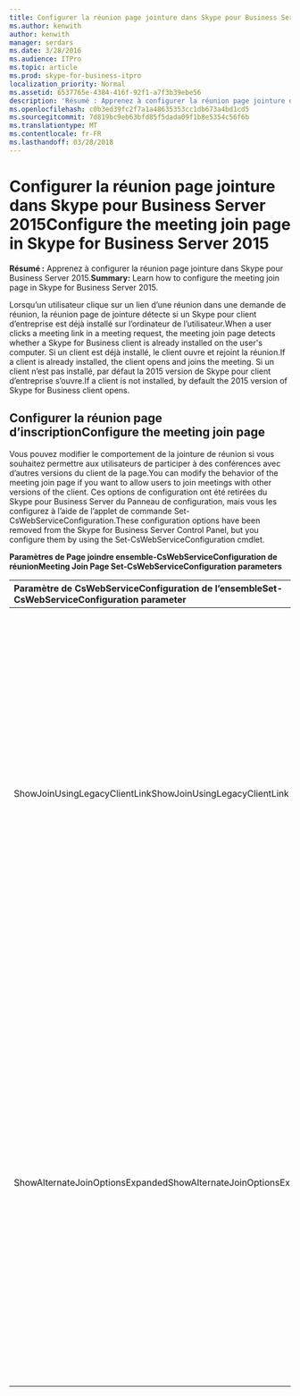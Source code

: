 ```yaml
---
title: Configurer la réunion page jointure dans Skype pour Business Server 2015
ms.author: kenwith
author: kenwith
manager: serdars
ms.date: 3/28/2016
ms.audience: ITPro
ms.topic: article
ms.prod: skype-for-business-itpro
localization_priority: Normal
ms.assetid: 6537765e-4384-416f-92f1-a7f3b39ebe56
description: 'Résumé : Apprenez à configurer la réunion page jointure dans Skype pour Business Server 2015.'
ms.openlocfilehash: c0b3ed39fc2f7a1a48635353cc1db673a4bd1cd5
ms.sourcegitcommit: 7d819bc9eb63bfd85f5dada09f1b8e5354c56f6b
ms.translationtype: MT
ms.contentlocale: fr-FR
ms.lasthandoff: 03/28/2018
---
```

# <a name="configure-the-meeting-join-page-in-skype-for-business-server-2015"></a><span data-ttu-id="cb853-103">Configurer la réunion page jointure dans Skype pour Business Server 2015</span><span class="sxs-lookup"><span data-stu-id="cb853-103">Configure the meeting join page in Skype for Business Server 2015</span></span>
 
<span data-ttu-id="cb853-104">**Résumé :** Apprenez à configurer la réunion page jointure dans Skype pour Business Server 2015.</span><span class="sxs-lookup"><span data-stu-id="cb853-104">**Summary:** Learn how to configure the meeting join page in Skype for Business Server 2015.</span></span>
  
<span data-ttu-id="cb853-105">Lorsqu’un utilisateur clique sur un lien d’une réunion dans une demande de réunion, la réunion page de jointure détecte si un Skype pour client d’entreprise est déjà installé sur l’ordinateur de l’utilisateur.</span><span class="sxs-lookup"><span data-stu-id="cb853-105">When a user clicks a meeting link in a meeting request, the meeting join page detects whether a Skype for Business client is already installed on the user's computer.</span></span> <span data-ttu-id="cb853-106">Si un client est déjà installé, le client ouvre et rejoint la réunion.</span><span class="sxs-lookup"><span data-stu-id="cb853-106">If a client is already installed, the client opens and joins the meeting.</span></span> <span data-ttu-id="cb853-107">Si un client n’est pas installé, par défaut la 2015 version de Skype pour client d’entreprise s’ouvre.</span><span class="sxs-lookup"><span data-stu-id="cb853-107">If a client is not installed, by default the 2015 version of Skype for Business client opens.</span></span> 
  
## <a name="configure-the-meeting-join-page"></a><span data-ttu-id="cb853-108">Configurer la réunion page d’inscription</span><span class="sxs-lookup"><span data-stu-id="cb853-108">Configure the meeting join page</span></span>

<span data-ttu-id="cb853-109">Vous pouvez modifier le comportement de la jointure de réunion si vous souhaitez permettre aux utilisateurs de participer à des conférences avec d’autres versions du client de la page.</span><span class="sxs-lookup"><span data-stu-id="cb853-109">You can modify the behavior of the meeting join page if you want to allow users to join meetings with other versions of the client.</span></span> <span data-ttu-id="cb853-110">Ces options de configuration ont été retirées du Skype pour Business Server du Panneau de configuration, mais vous les configurez à l’aide de l’applet de commande Set-CsWebServiceConfiguration.</span><span class="sxs-lookup"><span data-stu-id="cb853-110">These configuration options have been removed from the Skype for Business Server Control Panel, but you configure them by using the Set-CsWebServiceConfiguration cmdlet.</span></span>
  
<span data-ttu-id="cb853-111">**Paramètres de Page joindre ensemble-CsWebServiceConfiguration de réunion**</span><span class="sxs-lookup"><span data-stu-id="cb853-111">**Meeting Join Page Set-CsWebServiceConfiguration parameters**</span></span>

|<span data-ttu-id="cb853-112">**Paramètre de CsWebServiceConfiguration de l’ensemble**</span><span class="sxs-lookup"><span data-stu-id="cb853-112">**Set-CsWebServiceConfiguration parameter**</span></span>|<span data-ttu-id="cb853-113">**Description**</span><span class="sxs-lookup"><span data-stu-id="cb853-113">**Description**</span></span>|
|:-----|:-----|
|<span data-ttu-id="cb853-114">ShowJoinUsingLegacyClientLink</span><span class="sxs-lookup"><span data-stu-id="cb853-114">ShowJoinUsingLegacyClientLink</span></span>  <br/> |<span data-ttu-id="cb853-115">Ce paramètre a été désapprouvé à utiliser avec la version locale de Skype pour Business Server 2015.</span><span class="sxs-lookup"><span data-stu-id="cb853-115">This parameter has been deprecated for use with the on-premises version of Skype for Business Server 2015.</span></span>  <br/> <span data-ttu-id="cb853-116">Si la valeur True, les utilisateurs se joindre à une réunion à l’aide d’une application client autre que Skype pour entreprise auront la possibilité de joindre la réunion à l’aide de l’application client en cours.</span><span class="sxs-lookup"><span data-stu-id="cb853-116">If set to True, users joining a meeting by using a client application other than Skype for Business will be given the opportunity to join the meeting by using their current client application.</span></span> <span data-ttu-id="cb853-117">La valeur par défaut est False.</span><span class="sxs-lookup"><span data-stu-id="cb853-117">The default value is False.</span></span>  <br/> |
|<span data-ttu-id="cb853-118">ShowAlternateJoinOptionsExpanded</span><span class="sxs-lookup"><span data-stu-id="cb853-118">ShowAlternateJoinOptionsExpanded</span></span>  <br/> |<span data-ttu-id="cb853-119">Ce paramètre a été désapprouvé à utiliser avec la version locale de Skype pour Business Server 2015.</span><span class="sxs-lookup"><span data-stu-id="cb853-119">This parameter has been deprecated for use with the on-premises version of Skype for Business Server 2015.</span></span>  <br/>  <span data-ttu-id="cb853-120">Si la valeur True, autres options pour rejoindre une conférence en ligne sont automatiquement développées et aux utilisateurs.</span><span class="sxs-lookup"><span data-stu-id="cb853-120">If set to True, alternate options for joining an online conference are automatically expanded and shown to users.</span></span> <span data-ttu-id="cb853-121">Si la valeur False (valeur par défaut), ces options seront disponibles, mais l’utilisateur aura afficher la liste des options pour eux-mêmes.</span><span class="sxs-lookup"><span data-stu-id="cb853-121">If set to False (the default value), these options will be available, but the user will have to display the list of options for themselves.</span></span>  <br/> |
   

